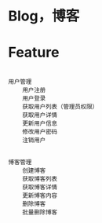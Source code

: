 
# Blog，博客


# Feature

```text

用户管理
    用户注册
    用户登录
    获取用户列表（管理员权限）
    获取用户详情
    更新用户信息
    修改用户密码
    注销用户
    

博客管理
    创建博客
    获取博客列表
    获取博客详情
    更新博客内容
    删除博客
    批量删除博客
```
